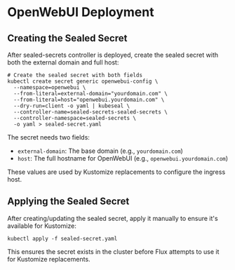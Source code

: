 # OpenWebUI Deployment

## Creating the Sealed Secret

After sealed-secrets controller is deployed, create the sealed secret with both the external domain and full host:

```console
# Create the sealed secret with both fields
kubectl create secret generic openwebui-config \
  --namespace=openwebui \
  --from-literal=external-domain="yourdomain.com" \
  --from-literal=host="openwebui.yourdomain.com" \
  --dry-run=client -o yaml | kubeseal \
  --controller-name=sealed-secrets-sealed-secrets \
  --controller-namespace=sealed-secrets \
  -o yaml > sealed-secret.yaml
```

The secret needs two fields:
- `external-domain`: The base domain (e.g., `yourdomain.com`)
- `host`: The full hostname for OpenWebUI (e.g., `openwebui.yourdomain.com`)

These values are used by Kustomize replacements to configure the ingress host.

## Applying the Sealed Secret

After creating/updating the sealed secret, apply it manually to ensure it's available for Kustomize:

```console
kubectl apply -f sealed-secret.yaml
```

This ensures the secret exists in the cluster before Flux attempts to use it for Kustomize replacements.